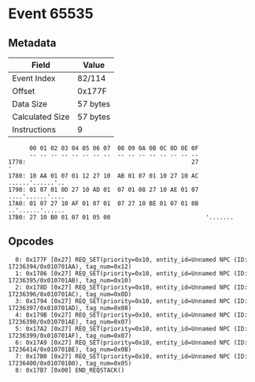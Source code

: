 # Event 65535

## Metadata

| Field           | Value    |
|-----------------|----------|
| Event Index     | 82/114   |
| Offset          | 0x177F   |
| Data Size       | 57 bytes |
| Calculated Size | 57 bytes |
| Instructions    | 9        |

```
      00 01 02 03 04 05 06 07  08 09 0A 0B 0C 0D 0E 0F
      -- -- -- -- -- -- -- --  -- -- -- -- -- -- -- --
1770:                                               27                 '
1780: 10 AA 01 07 01 12 27 10  AB 01 07 01 10 27 10 AC  ......'......'..
1790: 01 07 01 0D 27 10 AD 01  07 01 08 27 10 AE 01 07  ....'......'....
17A0: 01 07 27 10 AF 01 07 01  07 27 10 BE 01 07 01 0B  ..'......'......
17B0: 27 10 B0 01 07 01 05 00                           '.......        
```

## Opcodes

```
  0: 0x177F [0x27] REQ_SET(priority=0x10, entity_id=Unnamed NPC (ID: 17236394/0x010701AA), tag_num=0x12)
  1: 0x1786 [0x27] REQ_SET(priority=0x10, entity_id=Unnamed NPC (ID: 17236395/0x010701AB), tag_num=0x10)
  2: 0x178D [0x27] REQ_SET(priority=0x10, entity_id=Unnamed NPC (ID: 17236396/0x010701AC), tag_num=0x0D)
  3: 0x1794 [0x27] REQ_SET(priority=0x10, entity_id=Unnamed NPC (ID: 17236397/0x010701AD), tag_num=0x08)
  4: 0x179B [0x27] REQ_SET(priority=0x10, entity_id=Unnamed NPC (ID: 17236398/0x010701AE), tag_num=0x07)
  5: 0x17A2 [0x27] REQ_SET(priority=0x10, entity_id=Unnamed NPC (ID: 17236399/0x010701AF), tag_num=0x07)
  6: 0x17A9 [0x27] REQ_SET(priority=0x10, entity_id=Unnamed NPC (ID: 17236414/0x010701BE), tag_num=0x0B)
  7: 0x17B0 [0x27] REQ_SET(priority=0x10, entity_id=Unnamed NPC (ID: 17236400/0x010701B0), tag_num=0x05)
  8: 0x17B7 [0x00] END_REQSTACK()
```
